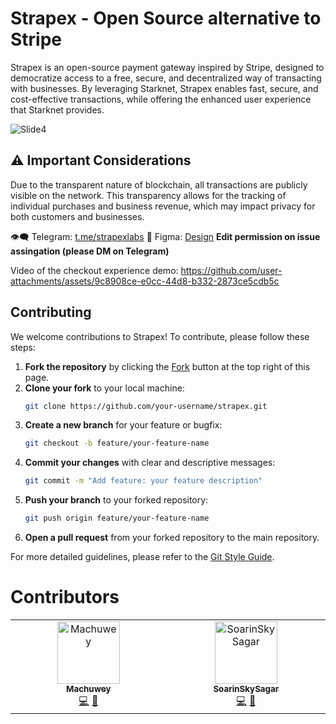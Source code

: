 # Strapex - Open Source alternative to Stripe

Strapex is an open-source payment gateway inspired by Stripe, designed to democratize access to a free, secure, and decentralized way of transacting with businesses. By leveraging Starknet, Strapex enables fast, secure, and cost-effective transactions, while offering the enhanced user experience that Starknet provides.

![Slide4](https://github.com/user-attachments/assets/b9e4e13c-938e-4c29-a684-d94a084c0adf)


## ⚠️ Important Considerations
Due to the transparent nature of blockchain, all transactions are publicly visible on the network. This transparency allows for the tracking of individual purchases and business revenue, which may impact privacy for both customers and businesses.


👁️‍🗨️ Telegram: [t.me/strapexlabs](https://t.me/strapexlabs)
🎨 Figma: [Design](https://www.figma.com/design/1ZUxHzVqJw9vlY65cyYyvP/Untitled?node-id=0-1&t=a9OW5jcHrQkMgH0k-1) **Edit permission on issue assingation (please DM on Telegram)**



Video of the checkout experience demo:
https://github.com/user-attachments/assets/9c8908ce-e0cc-44d8-b332-2873ce5cdb5c

## Contributing

We welcome contributions to Strapex! To contribute, please follow these steps:

1. **Fork the repository** by clicking the [Fork](https://github.com/strapexlabs/strapex/fork) button at the top right of this page.
2. **Clone your fork** to your local machine:
   ```bash
   git clone https://github.com/your-username/strapex.git
   ```
3. **Create a new branch** for your feature or bugfix:
   ```bash
   git checkout -b feature/your-feature-name
   ```
4. **Commit your changes** with clear and descriptive messages:
   ```bash
   git commit -m "Add feature: your feature description"
   ```
5. **Push your branch** to your forked repository:
   ```bash
   git push origin feature/your-feature-name
   ```
6. **Open a pull request** from your forked repository to the main repository.

For more detailed guidelines, please refer to the [Git Style Guide](https://udacity.github.io/git-styleguide/).

# Contributors

<table>
  <tbody>
    <tr>
      <td align="center" valign="top" width="14.28%">
        <a href="https://github.com/machuwey">
          <img src="https://avatars.githubusercontent.com/u/56169780?v=4&s=100" width="100px;" alt="Machuwey"/><br />
          <sub><b>Machuwey</b></sub>
        </a><br />
        <a href="https://github.com/The Starknet Community/The Starknet Book/commits?author=omarespejel" title="Code">💻</a>
        <a href="https://github.com/The Starknet Community/The Starknet Book/commits?author=omarespejel" title="Documentation">📖</a>
      </td>
      <td align="center" valign="top" width="14.28%">
        <a href="https://github.com/SoarinSkySagar">
          <img src="https://avatars.githubusercontent.com/u/117727361?v=4&s=100" width="100px;" alt="SoarinSkySagar"/><br />
          <sub><b>SoarinSkySagar</b></sub>
        </a><br />
        <a href="https://github.com/The Starknet Community/The Starknet Book/commits?author=omarespejel" title="Code">💻</a>
        <a href="https://github.com/The Starknet Community/The Starknet Book/commits?author=omarespejel" title="Documentation">📖</a>
      </td>
    </tr>
  </tbody>
</table>
